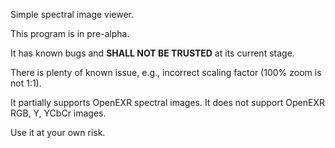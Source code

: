 Simple spectral image viewer.

This program is in pre-alpha.

It has known bugs and **SHALL NOT BE TRUSTED** at its current stage.

There is plenty of known issue, e.g., incorrect scaling factor (100% zoom is not 1:1).

It partially supports OpenEXR spectral images. It does not support OpenEXR RGB, Y, YCbCr images.

Use it at your own risk.
